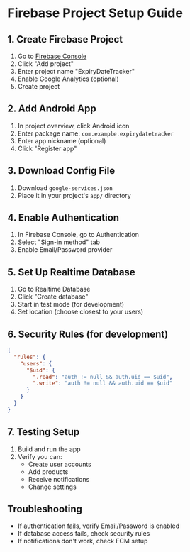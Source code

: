 # Firebase Project Setup Guide

## 1. Create Firebase Project
1. Go to [Firebase Console](https://console.firebase.google.com/)
2. Click "Add project"
3. Enter project name "ExpiryDateTracker"
4. Enable Google Analytics (optional)
5. Create project

## 2. Add Android App
1. In project overview, click Android icon
2. Enter package name: `com.example.expirydatetracker`
3. Enter app nickname (optional)
4. Click "Register app"

## 3. Download Config File
1. Download `google-services.json`
2. Place it in your project's `app/` directory

## 4. Enable Authentication
1. In Firebase Console, go to Authentication
2. Select "Sign-in method" tab
3. Enable Email/Password provider

## 5. Set Up Realtime Database
1. Go to Realtime Database
2. Click "Create database"
3. Start in test mode (for development)
4. Set location (choose closest to your users)

## 6. Security Rules (for development)
```json
{
  "rules": {
    "users": {
      "$uid": {
        ".read": "auth != null && auth.uid == $uid",
        ".write": "auth != null && auth.uid == $uid"
      }
    }
  }
}
```

## 7. Testing Setup
1. Build and run the app
2. Verify you can:
   - Create user accounts
   - Add products
   - Receive notifications
   - Change settings

## Troubleshooting
- If authentication fails, verify Email/Password is enabled
- If database access fails, check security rules
- If notifications don't work, check FCM setup